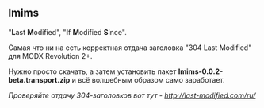 ## lmims

"<b>L</b>ast <b>M</b>odified", "<b>I</b>f <b>M</b>odified <b>S</b>ince".

Самая что ни на есть корректная отдача заголовка "304 Last Modified" для MODX Revolution 2+.

Нужно просто скачать, а затем установить пакет <b>lmims-0.0.2-beta.transport.zip</b> и всё волшебным образом само заработает.

<i>Проверяйте отдачу 304-заголовков вот тут - http://last-modified.com/ru/</i>
